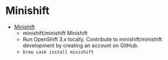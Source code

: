 # Minishift
- [Minishift](https://github.com/minishift/minishift)
  -  minishift/minishift Minishift
  - Run OpenShift 3.x locally. Contribute to minishift/minishift development by creating an account on GitHub.
  - `brew cask install minishift`
